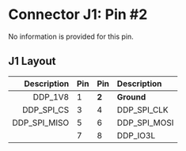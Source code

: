# Connector J1: Pin #2

No information is provided for this pin.

## J1 Layout

| Description | Pin | Pin | Description |
|------------:|-----|-----|:------------|
|     DDP_1V8 |  1  |  **2**  | **Ground**      |
|  DDP_SPI_CS |  3  |  4  | DDP_SPI_CLK |
|DDP_SPI_MISO |  5  |  6  | DDP_SPI_MOSI|
|             |  7  |  8  | DDP_IO3L    |
